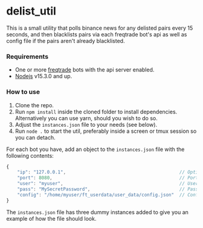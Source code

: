 # delist_util
This is a small utility that polls binance news for any delisted pairs every 15 seconds, and then blacklists pairs via each freqtrade bot's api as well as config file if the pairs aren't already blacklisted.

### Requirements
* One or more [freqtrade](https://github.com/freqtrade/freqtrade) bots with the api server enabled.
* [Nodejs](https://nodejs.org/) v15.3.0 and up.

### How to use
1. Clone the repo.
2. Run `npm install` inside the cloned folder to install dependencies. Alternatively you can use yarn, should you wish to do so.
3. Adjust the `instances.json` file to your needs (see below).
4. Run `node .` to start the util, preferably inside a screen or tmux session so you can detach.

For each bot you have, add an object to the `instances.json` file with the following contents:
```javascript
{
    "ip": "127.0.0.1",                                          // Optional, when ommitted defaults to 127.0.0.1
    "port": 8080,                                               // Port of the api server
    "user": "myuser",                                           // Username of the api server
    "pass": "MySecretPassword",                                 // Password of the api server
    "config": "/home/myuser/ft_userdata/user_data/config.json"  // Config file location, this can either be relative or absolute.
}
```
The `instances.json` file has three dummy instances added to give you an example of how the file should look.
